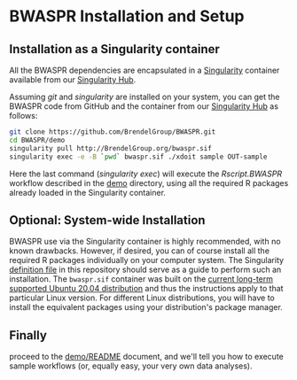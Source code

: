 # BWASPR Installation and Setup

## Installation as a Singularity container

All the BWASPR dependencies are encapsulated in a
[Singularity](https://apptainer.org/) container available from our
[Singularity Hub](http://BrendelGroup.org/SingularityHub/).

Assuming _git_ and  _singularity_ are installed on your system, you can get the
BWASPR code from GitHub and the container from our
[Singularity Hub](http://BrendelGroup.org/SingularityHub/) as follows:

```bash
git clone https://github.com/BrendelGroup/BWASPR.git
cd BWASPR/demo
singularity pull http://BrendelGroup.org/bwaspr.sif
singularity exec -e -B `pwd` bwaspr.sif ./xdoit sample OUT-sample
```

Here the last command (_singularity exec_) will execute the _Rscript.BWASPR_
workflow described in the [demo](./demo) directory, using all the required
R packages already loaded in the Singularity container.


## Optional: System-wide Installation

BWASPR use via the Singularity container is highly recommended, with no known
drawbacks.
However, if desired, you can of course install all the required R packages
individually on your computer system.
The Singularity [definition file](./bwaspr.def) in this repository should serve as
a guide to perform such an installation.
The `bwaspr.sif` container was built on the 
[current long-term supported Ubuntu 20.04 distribution](https://www.ubuntu.com/download/desktop)
and thus the instructions apply to that particular Linux version.
For different Linux distributions, you will have to install the equivalent
packages using your distribution's package manager.


## Finally

proceed to the [demo/README](./demo/README.md) document, and we'll tell you how
to execute sample workflows (or, equally easy, your very own data analyses).

